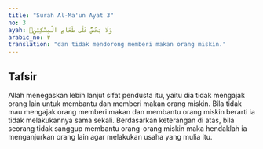 ```yaml
---
title: "Surah Al-Ma'un Ayat 3"
no: 3
ayah: وَلَا يَحُضُّ عَلٰى طَعَامِ الْمِسْكِيْنِۗ
arabic_no: ٣
translation: "dan tidak mendorong memberi makan orang miskin."
---
```


## Tafsir

Allah menegaskan lebih lanjut sifat pendusta itu, yaitu dia tidak mengajak orang lain untuk membantu dan memberi makan orang miskin. Bila tidak mau mengajak orang memberi makan dan membantu orang miskin berarti ia tidak melakukannya sama sekali. Berdasarkan keterangan di atas, bila seorang tidak sanggup membantu orang-orang miskin maka hendaklah ia menganjurkan orang lain agar melakukan usaha yang mulia itu.